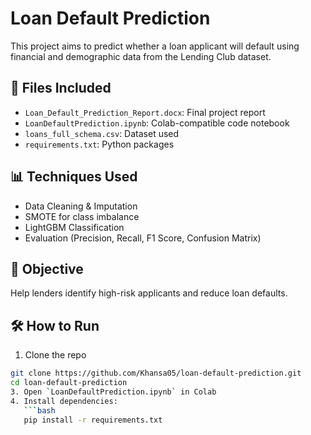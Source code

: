 # Loan Default Prediction 

This project aims to predict whether a loan applicant will default using financial and demographic data from the Lending Club dataset.

## 📁 Files Included
- `Loan_Default_Prediction_Report.docx`: Final project report
- `LoanDefaultPrediction.ipynb`: Colab-compatible code notebook
- `loans_full_schema.csv`: Dataset used
- `requirements.txt`: Python packages

## 📊 Techniques Used
- Data Cleaning & Imputation
- SMOTE for class imbalance
- LightGBM Classification
- Evaluation (Precision, Recall, F1 Score, Confusion Matrix)

## 📌 Objective
Help lenders identify high-risk applicants and reduce loan defaults.

## 🛠️ How to Run
1. Clone the repo
```bash
git clone https://github.com/Khansa05/loan-default-prediction.git
cd loan-default-prediction
3. Open `LoanDefaultPrediction.ipynb` in Colab
4. Install dependencies:  
   ```bash
   pip install -r requirements.txt

